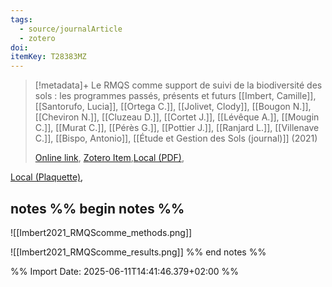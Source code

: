 ```yaml
---
tags:
  - source/journalArticle
  - zotero
doi: 
itemKey: T28383MZ
---
```

>[!metadata]+
> Le RMQS comme support de suivi de la biodiversité des sols : les programmes passés, présents et futurs
> [[Imbert, Camille]], [[Santorufo, Lucia]], [[Ortega C.]], [[Jolivet, Clody]], [[Bougon N.]], [[Cheviron N.]], [[Cluzeau D.]], [[Cortet J.]], [[Lévêque A.]], [[Mougin C.]], [[Murat C.]], [[Pérès G.]], [[Pottier J.]], [[Ranjard L.]], [[Villenave C.]], [[Bispo, Antonio]], 
> [[Étude et Gestion des Sols (journal)]] (2021)
> 
> [Online link](https://hal.inrae.fr/hal-03484172v1/document), [Zotero Item](zotero://select/library/items/T28383MZ),[Local (PDF)](file://C:/Users/aburg/Documents/references/zotero/storage/LEL4YKR5/_document.pdf), 

[Local (Plaquette)](file://C:/Users/aburg/Documents/references/zotero/storage/LLWRUBW9/Biodiv.pdf), 

## notes %% begin notes %%
![[Imbert2021_RMQScomme_methods.png]]

![[Imbert2021_RMQScomme_results.png]]
%% end notes %%

%% Import Date: 2025-06-11T14:41:46.379+02:00 %%
